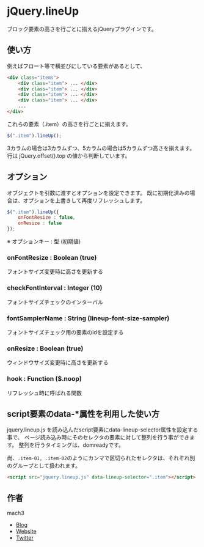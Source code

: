 
# jQuery.lineUp

ブロック要素の高さを行ごとに揃えるjQueryプラグインです。

## 使い方

例えばフロート等で横並びにしている要素があるとして、

```html
<div class="items">
	<div class="item"> ... </div>
	<div class="item"> ... </div>
	<div class="item"> ... </div>
	<div class="item"> ... </div>
	...
</div>
```

これらの要素（.item）の高さを行ごとに揃えます。

```js
$(".item").lineUp();
```

3カラムの場合は3カラムずつ、5カラムの場合は5カラムずつ高さを揃えます。
行は jQuery.offset().top の値から判断しています。

## オプション

オブジェクトを引数に渡すとオプションを設定できます。
既に初期化済みの場合は、オプションを上書きして再度リフレッシュします。

```js
$(".item").lineUp({
	onFontResize : false,
	onResize : false
});
```

※ オプションキー : 型 (初期値)

### onFontResize : Boolean (true)

フォントサイズ変更時に高さを更新する

### checkFontInterval : Integer (10)

フォントサイズチェックのインターバル

### fontSamplerName : String (lineup-font-size-sampler)

フォントサイズチェック用の要素のidを設定する

### onResize : Boolean (true)

ウィンドウサイズ変更時に高さを更新する

### hook : Function ($.noop)

リフレッシュ時に呼ばれる関数

## script要素のdata-*属性を利用した使い方

jquery.lineup.js を読み込んだscript要素にdata-lineup-selector属性を設定する事で、
ページ読み込み時にそのセレクタの要素に対して整列を行う事ができます。
整列を行うタイミングは、domreadyです。

尚、`.item-01, .item-02`のようにカンマで区切られたセレクタは、それぞれ別のグループとして扱われます。

```html
<script src="jquery.lineup.js" data-lineup-selector=".item"></script>
```


## 作者

mach3

- [Blog](http://blog.mach3.jp)
- [Website](http://www.mach3.jp)
- [Twitter](http://twitter.com/mach3ss)

